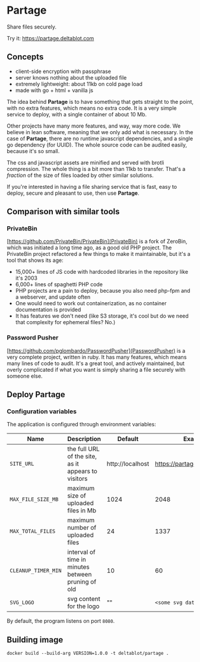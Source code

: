 # Partage

Share files securely.

Try it: https://partage.deltablot.com

## Concepts

* client-side encryption with passphrase
* server knows nothing about the uploaded file
* extremely lightweight: about 11kb on cold page load
* made with go + html + vanilla js

The idea behind **Partage** is to have something that gets straight to the point, with no extra features, which means no extra code. It is a very simple service to deploy, with a single container of about 10 Mb.

Other projects have many more features, and way, way more code. We believe in lean software, meaning that we only add what is necessary. In the case of **Partage**, there are no runtime javascript dependencies, and a single go dependency (for UUID). The whole source code can be audited easily, because it's so small.

The css and javascript assets are minified and served with brotli compression. The whole thing is a bit more than 11kb to transfer. That's a *fraction* of the size of files loaded by other similar solutions.

If you're interested in having a file sharing service that is fast, easy to deploy, secure and pleasant to use, then use **Partage**.

## Comparison with similar tools

### PrivateBin

[https://github.com/PrivateBin/PrivateBin](PrivateBin) is a fork of ZeroBin, which was initiated a long time ago, as a good old PHP project. The PrivateBin project refactored a few things to make it maintainable, but it's a tool that shows its age:

- 15,000+ lines of JS code with hardcoded libraries in the repository like it's 2003
- 6,000+ lines of spaghetti PHP code
- PHP projects are a pain to deploy, because you also need php-fpm and a webserver, and update often
- One would need to work out containerization, as no container documentation is provided
- It has features we don't need (like S3 storage, it's cool but do we need that complexity for ephemeral files? No.)

### Password Pusher

[https://github.com/pglombardo/PasswordPusher](PasswordPusher) is a very complete project, written in ruby. It has many features, which means many lines of code to audit. It's a great tool, and actively maintained, but overly complicated if what you want is simply sharing a file securely with someone else.

## Deploy Partage

### Configuration variables

The application is configured through environment variables:

| Name                | Description                                         | Default             | Example                       |
|---------------------|-----------------------------------------------------|---------------------|-------------------------------|
| `SITE_URL`          | the full URL of the site, as it appears to visitors | http://localhost    | https://partage.deltablot.com |
| `MAX_FILE_SIZE_MB`  | maximum size of uploaded files in Mb                | 1024                | 2048                          |
| `MAX_TOTAL_FILES`   | maximum number of uploaded files                    | 24                  | 1337                          |
| `CLEANUP_TIMER_MIN` | interval of time in minutes between pruning of old  | 10                  | 60                            |
| `SVG_LOGO`          | svg content for the logo                            | ""                  | `<some svg data>`             |


By default, the program listens on port `8080`.

## Building image

~~~
docker build --build-arg VERSION=1.0.0 -t deltablot/partage .
~~~
